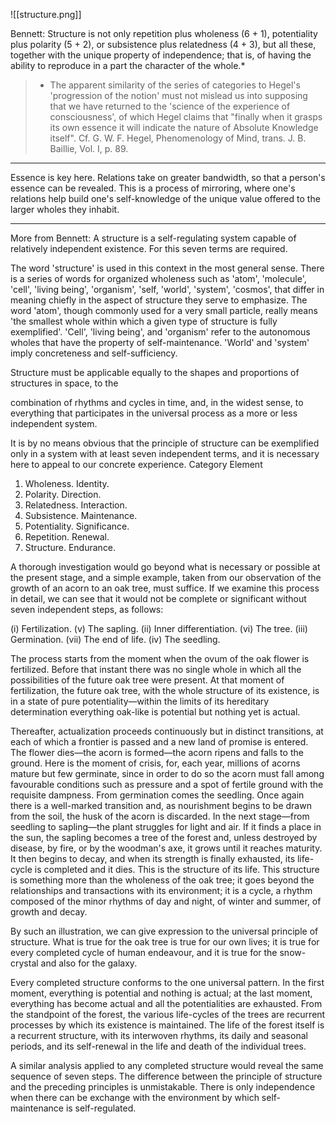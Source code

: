 ![[structure.png]]

Bennett: 
Structure is not only repetition plus wholeness (6 + 1), potentiality plus polarity (5 + 2), or subsistence plus relatedness (4 + 3), but all these, together with the unique property of independence; that is, of having the ability to reproduce in a part the character of the whole.*

> * The apparent similarity of the series of categories to Hegel's 'progression of the notion' must not mislead us into supposing that we have returned to the 'science of the experience of consciousness', of which Hegel claims that "finally when it grasps its own essence it will indicate the nature of Absolute Knowledge itself". Cf. G. W. F. Hegel, Phenomenology of Mind, trans. J. B. Baillie, Vol. I, p. 89.

_______________________
Essence is key here. Relations take on greater bandwidth, so that a person's essence can be revealed. This is a process of mirroring, where one's relations help build one's self-knowledge of the unique value offered to the larger wholes they inhabit. 

_______________________
More from Bennett: A structure is a self-regulating system capable of relatively independent existence. For this seven terms are required.

The word 'structure' is used in this context in the most general sense. There is a series of words for organized wholeness such as 'atom', 'molecule', 'cell', 'living being', 'organism', 'self, 'world', 'system', 'cosmos', that differ in meaning chiefly in the aspect of structure they serve to emphasize. The word 'atom', though commonly used for a very small particle, really means 'the smallest whole within which a given type of structure is fully exemplified'. 'Cell', 'living being', and 'organism' refer to the autonomous wholes that have the property of self-maintenance. 'World' and 'system' imply concreteness and self-sufficiency.

Structure must be applicable equally to the shapes and proportions of structures in space, to the

combination of rhythms and cycles in time, and, in the widest sense, to everything that participates in the universal process as a more or less independent system.

It is by no means obvious that the principle of structure can be exemplified only in a system with at least seven independent terms, and it is necessary here to appeal to our concrete experience.
Category Element

1. Wholeness. Identity.
2. Polarity. Direction.
3. Relatedness. Interaction.
4. Subsistence. Maintenance.
5. Potentiality. Significance.
6. Repetition. Renewal.
7. Structure. Endurance.

A thorough investigation would go beyond what is necessary or possible at the present stage, and a simple example, taken from our observation of the growth of an acorn to an oak tree, must suffice. If we examine this process in detail, we can see that it would not be complete or significant without seven independent steps, as follows:

(i) Fertilization. (v) The sapling. (ii) Inner differentiation. (vi) The tree. (iii) Germination. (vii) The end of life. (iv) The seedling.

The process starts from the moment when the ovum of the oak flower is fertilized. Before that instant there was no single whole in which all the possibilities of the future oak tree were present. At that moment of fertilization, the future oak tree, with the whole structure of its existence, is in a state of pure potentiality—within the limits of its hereditary determination everything oak-like is potential but nothing yet is actual.

Thereafter, actualization proceeds continuously but in distinct transitions, at each of which a frontier is passed and a new land of promise is entered. The flower dies—the acorn is formed—the acorn ripens and falls to the ground. Here is the moment of crisis, for, each year, millions of acorns mature but few germinate, since in order to do so the acorn must fall among favourable conditions such as pressure and a spot of fertile ground with the requisite dampness. From germination comes the seedling. Once again there is a well-marked transition and, as nourishment begins to be drawn from the soil, the husk of the acorn is discarded. In the next stage—from seedling to sapling—the plant struggles for light and air. If it finds a place in the sun, the sapling becomes a tree of the forest and, unless destroyed by disease, by fire, or by the woodman's axe, it grows until it reaches maturity. It then begins to decay, and when its strength is finally exhausted, its life-cycle is completed and it dies. This is the structure of its life. This structure is something more than the wholeness of the oak tree; it goes beyond the relationships and transactions with its environment; it is a cycle, a rhythm composed of the minor rhythms of day and night, of winter and summer, of growth and decay.

By such an illustration, we can give expression to the universal principle of structure. What is true for the oak tree is true for our own lives; it is true for every completed cycle of human endeavour, and it is true for the snow-crystal and also for the galaxy.

Every completed structure conforms to the one universal pattern. In the first moment, everything is potential and nothing is actual; at the last moment, everything has become actual and all the potentialities are exhausted. From the standpoint of the forest, the various life-cycles of the trees are recurrent processes by which its existence is maintained. The life of the forest itself is a recurrent structure, with its interwoven rhythms, its daily and seasonal periods, and its self-renewal in the life and death of the individual trees.

A similar analysis applied to any completed structure would reveal the same sequence of seven steps. The difference between the principle of structure and the preceding principles is unmistakable. There is only independence when there can be exchange with the environment by which self-maintenance is self-regulated.